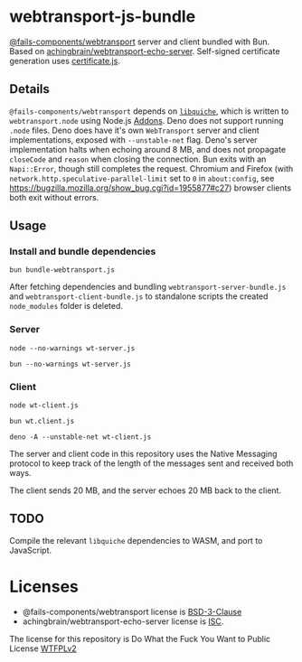 # webtransport-js-bundle

[@fails-components/webtransport](https://github.com/fails-components/webtransport)
server and client bundled with Bun. Based on [achingbrain/webtransport-echo-server](https://github.com/achingbrain/webtransport-echo-server).
Self-signed certificate generation uses [certificate.js](https://github.com/achingbrain/webtransport-echo-server/blob/main/certificate.js).

## Details

`@fails-components/webtransport` depends on [`libquiche`](https://github.com/google/quiche), which is written to `webtransport.node`
using Node.js [Addons](https://nodejs.org/api/addons.html). Deno does not support running `.node` files. Deno does have
it's own `WebTransport` server and client implementations, exposed with `--unstable-net`
flag. Deno's server implementation halts when echoing around 8 MB, and does not
propagate `closeCode` and `reason` when closing the connection. Bun exits with 
an `Napi::Error`, though still completes the request. Chromium and Firefox (with `network.http.speculative-parallel-limit` set to `0` in `about:config`, see https://bugzilla.mozilla.org/show_bug.cgi?id=1955877#c27)
browser clients both exit without errors.


## Usage

### Install and bundle dependencies

```
bun bundle-webtransport.js
```

After fetching dependencies and bundling `webtransport-server-bundle.js`
and `webtransport-client-bundle.js` to standalone scripts the created `node_modules` folder is
deleted.

### Server

```
node --no-warnings wt-server.js
```

```
bun --no-warnings wt-server.js
```

### Client

```
node wt-client.js
```

```
bun wt.client.js
```

```
deno -A --unstable-net wt-client.js
```

The server and client code in this repository uses the Native Messaging 
protocol to keep track of the length of the messages sent and received both ways.

The client sends 20 MB, and the server echoes 20 MB back to the client.

## TODO

Compile the relevant `libquiche` dependencies to WASM, and port to JavaScript.

# Licenses

- @fails-components/webtransport license is [BSD-3-Clause](https://github.com/guest271314/webtransport-1/blob/master/package.json#L13C15-L13C27)
- achingbrain/webtransport-echo-server
license is [ISC](https://github.com/achingbrain/webtransport-echo-server/blob/main/package.json#L11).

The license for this repository is Do What the Fuck You Want to Public License [WTFPLv2](http://www.wtfpl.net/about/)

